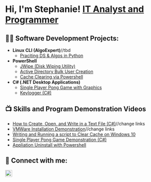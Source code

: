 <h1>Hi, I'm Stephanie! <a href="https://www.linkedin.com/in/stephanie-i234">IT Analyst and</a> <br/><a href="https://github.com/stephanie-i234">Programmer</a>

<h2>👨‍💻 Software Development Projects:</h2>

- <b>Linux CLI (AlgoExpert)</b>//tbd
  - [Praciting DS & Algos in Python](https://github.com/joshmadakor1/Algorithms-Practice)
- <b>PowerShell</b>
  - [JWipe (Disk Wiping Utility)](https://github.com/joshmadakor1/Jwipe.PowerShell)
  - [Active Directory Bulk User Creation](https://github.com/joshmadakor1/AD_PS)
  - [Cache Clearing via Powershell](https://github.com/stephanie-i234/PowerShell-Cache-Clearing-)
- <b>C# (.NET Desktop Applications)</b>
  - [Single Player Pong Game with Graphics](https://github.com/stephanie-i234/Single_Player_Pong)
  - [Keylogger (C#)](https://github.com/stephanie-i234/Keylogger)

<h2>📺 Skills and Program Demonstration Videos</h2>

- [How to Create, Open, and Write in a Text File (C#)](https://www.youtube.com/watch?v=uHy3oM7NnoU)//change links
- [VMWare Installation Demonstration](https://www.youtube.com/watch?v=N-L9hklSlNk)//change links
- [Writing and Running a script to Clear Cache on Windows 10](https://youtu.be/zKPJY6Yb17Y)
- [Single Player Pong Game Demonstration (C#)](https://youtu.be/6Rio8jxRD-I)
- [Appliation Uninstall with Powershell](https://youtu.be/K8rcOuJuIII)

<h2> 🤳 Connect with me:</h2>



[<img align="left" alt="Stephanie Itulua | LinkedIn" width="22px" src="https://cdn.jsdelivr.net/npm/simple-icons@v3/icons/linkedin.svg" />][linkedin]





[linkedin]: https://www.linkedin.com/in/stephanie-i234
